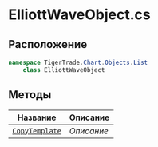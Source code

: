 
# ElliottWaveObject.cs
## Расположение
```csharp
namespace TigerTrade.Chart.Objects.List  
    class ElliottWaveObject
```

## Методы
| Название | Описание |
| --- | --- |
| [`CopyTemplate`](./metody/CopyTemplate.md) | *Описание* |
